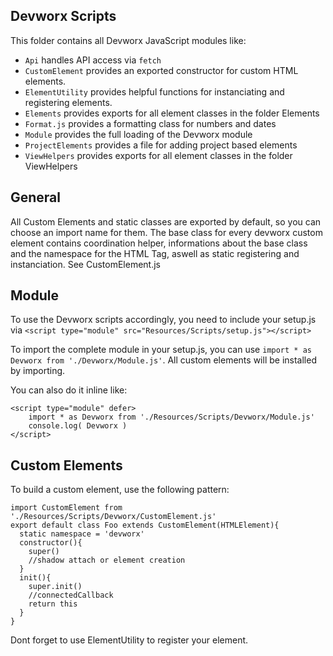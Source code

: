 <h2>Devworx Scripts</h2>

<p>This folder contains all Devworx JavaScript modules like:</p>
<ul>
  <li><code>Api</code> handles API access via <code>fetch</code></li>
  <li><code>CustomElement</code> provides an exported constructor for custom HTML elements.</li>
  <li><code>ElementUtility</code> provides helpful functions for instanciating and registering elements.</li>
  <li><code>Elements</code> provides exports for all element classes in the folder Elements</li>
  <li><code>Format.js</code> provides a formatting class for numbers and dates</li>
  <li><code>Module</code> provides the full loading of the Devworx module</li>
  <li><code>ProjectElements</code> provides a file for adding project based elements</li>
  <li><code>ViewHelpers</code> provides exports for all element classes in the folder ViewHelpers</li>
</ul>

<h2>General</h2>
<p>All Custom Elements and static classes are exported by default, so you can choose an import name for them. The base class for every devworx custom element contains coordination helper, informations about the base class and the namespace for the HTML Tag, aswell as static registering and instanciation. See CustomElement.js</p>

<h2>Module</h2>
<p>To use the Devworx scripts accordingly, you need to include your setup.js via <code>&lt;script type="module" src="Resources/Scripts/setup.js"&gt;&lt;/script&gt;</code></p>
<p>To import the complete module in your setup.js, you can use <code>import * as Devworx from './Devworx/Module.js'</code>. All custom elements will be installed by importing.</p>
<p>You can also do it inline like:</p>
<code>&lt;script type="module" defer&gt;
    import * as Devworx from './Resources/Scripts/Devworx/Module.js'
    console.log( Devworx )
&lt;/script&gt;</code>

<h2>Custom Elements</h2>
<p>To build a custom element, use the following pattern:</p>
<code>import CustomElement from './Resources/Scripts/Devworx/CustomElement.js'
export default class Foo extends CustomElement(HTMLElement){
  static namespace = 'devworx'
  constructor(){
    super()
    //shadow attach or element creation
  }
  init(){
    super.init()
    //connectedCallback
    return this
  }
}</code>

<p>Dont forget to use ElementUtility to register your element.</p>
